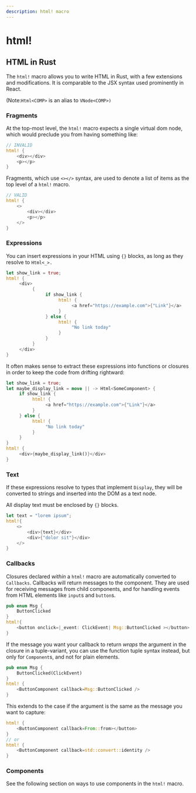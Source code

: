 ```yaml
---
description: html! macro
---
```


# html!

## HTML in Rust

The `html!` macro allows you to write HTML in Rust, with a few extensions and modifications. It is comparable to the JSX syntax used prominently in React. 

\(Note:`Html<COMP>` is an alias to `VNode<COMP>)`

### Fragments

At the top-most level, the `html!` macro expects a single virtual dom node, which would preclude you from having something like:

```rust
// INVALID
html! {
    <div></div>
    <p></p>
}
```

Fragments, which use `<></>` syntax, are used to denote a list of items as the top level of a `html!` macro.

```rust
// VALID
html! {
    <>
        <div></div>
        <p></p>
    </>
}
```

### Expressions

You can insert expressions in your HTML using `{}` blocks, as long as they resolve to `Html<_>.`

```rust
let show_link = true;
html! {
     <div>
          {
               if show_link {
                    html! {
                         <a href="https://example.com">{"Link"}</a>
                    }
               } else {
                    html! {
                         "No link today"
                    }
               }
          }
     </div>
}
```

It often makes sense to extract these expressions into functions or closures in order to keep the code from drifting rightward:

```rust
let show_link = true;
let maybe_display_link = move || -> Html<SomeComponent> {
     if show_link {
          html! {
               <a href="https://example.com">{"Link"}</a>
          }
     } else {
          html! {
               "No link today"
          }
     }
}
html! {
     <div>{maybe_display_link()}</div>
}
```

### Text

If these expressions resolve to types that implement `Display`,  they will be converted to strings and inserted into the DOM as a text node. 

All display text must be enclosed by `{}` blocks.

```rust
let text = "lorem ipsum";
html!{
    <>
        <div>{text}</div>
        <div>{"dolor sit"}</div>
    </>
}
```

### Callbacks

Closures declared _within_ a `html!` macro are automatically converted to `Callbacks`. Callbacks will return messages to the component. They are used for receiving messages from child components, and for handling events from HTML elements like `input`s and `button`s.

```rust
pub enum Msg {
    ButtonClicked
}
html!{
    <button onclick=|_event: ClickEvent| Msg::ButtonClicked ></button>
}
```

If the message you want your callback to return _wraps_ the argument in the closure in a tuple-variant, you can use the function tuple syntax instead, but only for `Component`s, and not for plain elements.

```rust
pub enum Msg {
    ButtonClicked(ClickEvent)
}
html! {
    <ButtonComponent callback=Msg::ButtonClicked />
}
```

This extends to the case if the argument is the same as the message you want to capture:

```rust
html! {
    <ButtonComponent callback=From::from></button>
}
// or
html! {
    <ButtonComponent callback=std::convert::identity />
}
```



### 

### Components

See the following section on ways to use components in the `html!` macro.



